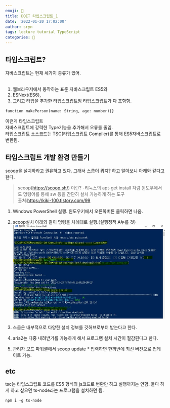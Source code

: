 ```yaml
---
emoji: 📑
title: DOIT 타입스크립트_1
date: '2022-01-20 17:02:00'
author: sryn
tags: lecture tutorial TypeScript
categories: 📑
---
```


## 타입스크립트?

자바스크립트는 현재 세가지 종류가 있어.
</br></br>

1. 웹브라우저에서 동작하는 표준 자바스크립트 ES5와
2. ESNext(ES6),
3. 그리고 타입을 추가한 타입스크립트임
   타입스크립트가 다 포함함.

```
function makePerson(name: String, age: number){}
```

이런게 타입스크립트</br>
자바스크립트에 강력한 Type기능을 추가해서 오류를 줄임.</br>
타입스크립트 소스코드는 TSC(타입스크립트 Compiler)를 통해 ES5자바스크립트로 변환됨.

## 타입스크립트 개발 환경 만들기

scoop을 설치하라고 권유하고 있다. 그래서 스쿱이 뭐지? 하고 알아보니 아래와 같다고 한다.</br>

> scoop(https://scoop.sh/) 이란? -리눅스의 apt-get install 처럼 윈도우에서도 명령어를 통해 sw 등을 간단히 설치 가능하게 하는 도구</br>출처:https://kiki-100.tistory.com/99

1. Windows PowerShell 실행. 윈도우키에서 오른쪽버튼 클릭하면 나옴.

2. scoop설치
   아래와 같이 명령을 차례대로 실행.(실행정책 A누를 것)
   ![1](ts1.JPG)
3. 스쿱은 내부적으로 다양한 설치 정보를 깃허브로부터 받는다고 한다.
4. aria2는 다중 내려받기를 가능하게 해서 프로그램 설치 시간이 절감된다고 한다.
5. 관리자 모드 파워셸에서 scoop update \* 입력하면 한꺼번에 최신 버전으로 업데이트 가능.

## etc

tsc는 타입스크립트 코드를 ES5 형식의 js코드로 변환만 하고 실행까지는 안함. 둘다 하게 하고 싶으면 ts-node라는 프로그램을 설치하면 됨.

```
npm i -g ts-node

```

</br></br></br></br></br>

```toc

```
